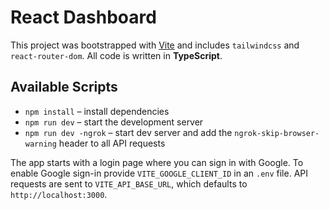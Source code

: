 # React Dashboard

This project was bootstrapped with [Vite](https://vitejs.dev/) and includes `tailwindcss` and `react-router-dom`. All code is written in **TypeScript**.

## Available Scripts

- `npm install` – install dependencies
- `npm run dev` – start the development server
- `npm run dev -ngrok` – start dev server and add the `ngrok-skip-browser-warning` header to all API requests

The app starts with a login page where you can sign in with Google. To enable Google sign-in provide `VITE_GOOGLE_CLIENT_ID` in an `.env` file. API requests are sent to `VITE_API_BASE_URL`, which defaults to `http://localhost:3000`.
